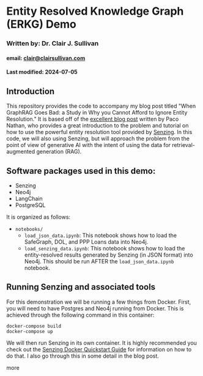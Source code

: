 # Entity Resolved Knowledge Graph (ERKG) Demo
### Written by: Dr. Clair J. Sullivan
#### email: clair@clairsullivan.com
#### Last modified: 2024-07-05

## Introduction

This repository provides the code to accompany my blog post titled "When GraphRAG Goes Bad: a Study in Why you Cannot Afford to Ignore Entity Resolution."  It is based off of the [excellent blog post](https://neo4j.com/developer-blog/entity-resolved-knowledge-graphs/) written by Paco Nathan, who provides a great introduction to the problem and tutorial on how to use the powerful entity resolution tool provided by [Senzing](https://senzing.com/).  In this code, we will also using Senzing, but will approach the problem from the point of view of generative AI with the intent of using the data for retrieval-augmented generation (RAG).  

## Software packages used in this demo:

- Senzing
- Neo4j
- LangChain
- PostgreSQL

It is organized as follows:

- `notebooks/`
  - `load_json_data.ipynb`: This notebook shows how to load the SafeGraph, DOL, and PPP Loans data into Neo4j.
  - `load_senzing_data.ipynb`: This notebook shows how to load the entity-resolved results generated by Senzing (in JSON format) into Neo4j.  This should be run AFTER the `load_json_data.ipynb` notebook.

## Running Senzing and associated tools

For this demonstration we will be running a few things from Docker.  First, you will need to have Postgres and Neo4j running from Docker.  This is achieved through the following command in this container:

```
docker-compose build
docker-compose up
```

We will then run Senzing in its own container.  It is highly recommended you check out the [Senzing Docker Quickstart Guide](https://docs.senzing.com/quickstart/quickstart_docker/) for information on how to do that.  I also go through this in some detail in the blog post.


more